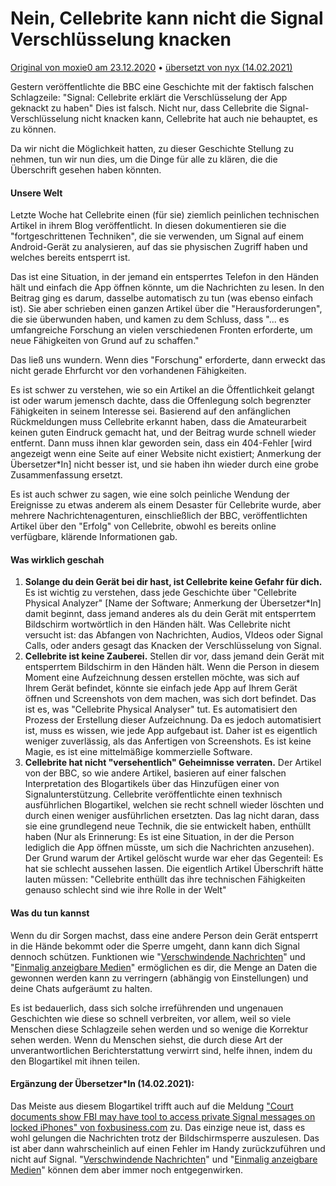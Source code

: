 # Nein, Cellebrite kann nicht die Signal Verschlüsselung knacken

[Original von moxie0 am 23.12.2020](https://signal.org/blog/cellebrite-and-clickbait/) • [übersetzt von nyx (14.02.2021)](https://twitter.com/nyx_zu_sehen)

Gestern veröffentlichte die BBC eine Geschichte mit der faktisch falschen Schlagzeile: "Signal: Cellebrite erklärt die Verschlüsselung der App geknackt zu haben"  Dies ist falsch. Nicht nur, dass Cellebrite die Signal-Verschlüsselung nicht knacken kann, Cellebrite hat auch nie behauptet, es zu können.

Da wir nicht die Möglichkeit hatten, zu dieser Geschichte Stellung zu nehmen, tun wir nun dies, um die Dinge für alle zu klären, die die Überschrift gesehen haben könnten.

#### Unsere Welt

Letzte Woche hat Cellebrite einen (für sie) ziemlich peinlichen technischen Artikel in ihrem Blog veröffentlicht. In diesen dokumentieren sie die "fortgeschrittenen Techniken", die sie verwenden, um Signal auf einem Android-Gerät zu analysieren, auf das sie physischen Zugriff haben und welches bereits entsperrt ist. 

Das ist eine Situation, in der jemand ein entsperrtes Telefon in den Händen hält und einfach die App öffnen könnte, um die Nachrichten zu lesen. In den Beitrag ging es darum, dasselbe automatisch zu tun (was ebenso einfach ist). Sie aber schrieben einen ganzen Artikel über die "Herausforderungen", die sie überwunden haben, und kamen zu dem Schluss, dass "... es umfangreiche Forschung an vielen verschiedenen Fronten erforderte, um neue Fähigkeiten von Grund auf zu schaffen."

Das ließ uns wundern. Wenn dies "Forschung" erforderte, dann erweckt das nicht gerade Ehrfurcht vor den vorhandenen Fähigkeiten.

Es ist schwer zu verstehen, wie so ein Artikel an die Öffentlichkeit gelangt ist oder warum jemensch dachte, dass die Offenlegung solch begrenzter Fähigkeiten in seinem Interesse sei. Basierend auf den anfänglichen Rückmeldungen muss Cellebrite erkannt haben, dass die Amateurarbeit keinen guten Eindruck gemacht hat, und der Beitrag wurde schnell wieder entfernt. Dann muss ihnen klar geworden sein, dass ein 404-Fehler [wird angezeigt wenn eine Seite auf einer Website nicht existiert; Anmerkung der Übersetzer*In] nicht besser ist, und sie haben ihn wieder durch eine grobe Zusammenfassung ersetzt.

Es ist auch schwer zu sagen, wie eine solch peinliche Wendung der Ereignisse zu etwas anderem als einem Desaster für Cellebrite wurde, aber mehrere Nachrichtenagenturen, einschließlich der BBC, veröffentlichten Artikel über den "Erfolg" von Cellebrite, obwohl es bereits online verfügbare, klärende Informationen gab.

#### Was wirklich geschah

1. **Solange du dein Gerät bei dir hast, ist Cellebrite keine Gefahr für dich.** Es ist wichtig zu verstehen, dass jede Geschichte über "Cellebrite Physical Analyzer"  [Name der Software; Anmerkung der Übersetzer*In] damit beginnt, dass jemand anderes als du dein Gerät mit entsperrtem Bildschirm wortwörtlich in den Händen hält. Was Cellebrite nicht versucht ist: das Abfangen von Nachrichten, Audios, VIdeos oder Signal Calls, oder anders gesagt das Knacken der Verschlüsselung von Signal.
2. **Cellebrite ist keine Zauberei.** Stellen dir vor, dass jemand dein Gerät mit entsperrtem Bildschirm in den Händen hält. Wenn die Person in diesem Moment eine Aufzeichnung dessen erstellen möchte, was sich auf Ihrem Gerät befindet, könnte sie einfach jede App auf Ihrem Gerät öffnen und Screenshots von dem machen, was sich dort befindet. Das ist es, was "Cellebrite Physical Analyser" tut. Es automatisiert den Prozess der Erstellung dieser Aufzeichnung. Da es jedoch automatisiert ist, muss es wissen, wie jede App aufgebaut ist. Daher ist es eigentlich weniger zuverlässig, als das Anfertigen von Screenshots. Es ist keine Magie, es ist eine mittelmäßige kommerzielle Software.
3. **Cellebrite hat nicht "versehentlich" Geheimnisse verraten.** Der Artikel von der BBC, so wie andere Artikel, basieren auf einer falschen Interpretation des Blogartikels über das Hinzufügen einer von Signalunterstützung. Cellebrite veröffentlichte einen texhnisch ausführlichen Blogartikel, welchen sie recht schnell wieder löschten und durch einen weniger ausführlichen ersetzten. Das lag nicht daran, dass sie eine grundlegend neue Technik, die sie entwickelt haben, enthüllt haben (Nur als Erinnerung: Es ist eine Situation, in der die Person lediglich die App öffnen müsste, um sich die Nachrichten anzusehen). Der Grund warum der Artikel gelöscht wurde war eher das Gegenteil: Es hat sie schlecht aussehen lassen. Die eigentlich Artikel Überschrift hätte lauten müssen: "Cellebrite enthüllt das ihre technischen Fähigkeiten genauso schlecht sind wie ihre Rolle in der Welt" 

#### Was du tun kannst

Wenn du dir Sorgen machst, dass eine andere Person dein Gerät entsperrt in die Hände bekommt oder die Sperre umgeht, dann kann dich Signal dennoch schützen. Funktionen wie "[Verschwindende Nachrichten](https://support.signal.org/hc/de/articles/360007320771-Verschwindende-Nachrichten-festlegen-und-verwalten)" und "[Einmalig anzeigbare Medien](https://support.signal.org/hc/de/articles/360038443071-Einmalig-anzeigbare-Medien)" ermöglichen es dir, die Menge an Daten die gewonnen werden kann zu verringern (abhängig von Einstellungen) und deine Chats aufgeräumt zu halten.

Es ist bedauerlich, dass sich solche irreführenden und ungenauen Geschichten wie diese so schnell verbreiten, vor allem, weil so viele Menschen diese Schlagzeile sehen werden und so wenige die Korrektur sehen werden. Wenn du Menschen siehst, die durch diese Art der unverantwortlichen Berichterstattung verwirrt sind, helfe ihnen, indem du den Blogartikel mit ihnen teilen.

#### **Ergänzung der Übersetzer\*In (14.02.2021):**

Das Meiste aus diesem Blogartikel trifft auch auf die Meldung ["Court documents show FBI may have tool to access private Signal messages on locked iPhones" von foxbusiness.com](https://www.foxbusiness.com/technology/fbi-tool-access-private-signal-messages-locked-iphones) zu. Das einzige neue ist, dass es wohl gelungen die Nachrichten trotz der Bildschirmsperre auszulesen. Das ist aber dann wahrscheinlich auf einen Fehler im Handy zurückzuführen und nicht auf Signal. "[Verschwindende Nachrichten](https://support.signal.org/hc/de/articles/360007320771-Verschwindende-Nachrichten-festlegen-und-verwalten)" und "[Einmalig anzeigbare Medien](https://support.signal.org/hc/de/articles/360038443071-Einmalig-anzeigbare-Medien)" können dem aber immer noch entgegenwirken. 

